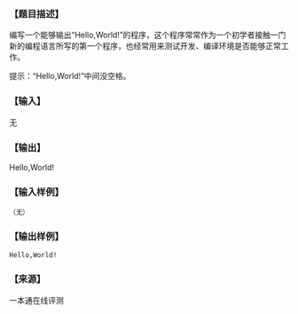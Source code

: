 ### 【题目描述】

编写一个能够输出“Hello,World!”的程序，这个程序常常作为一个初学者接触一门新的编程语言所写的第一个程序，也经常用来测试开发、编译环境是否能够正常工作。

提示：“Hello,World!”中间没空格。

### 【输入】

无

### 【输出】

Hello,World!

### 【输入样例】

```
（无）
```

### 【输出样例】

```
Hello,World!
```


 ### 【来源】

 一本通在线评测 